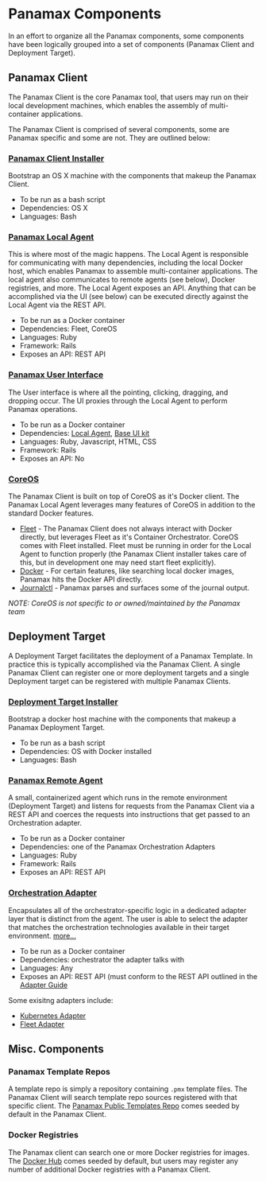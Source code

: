 # Panamax Components

In an effort to organize all the Panamax components, some components have been logically grouped into a set of components (Panamax Client and Deployment Target).

## Panamax Client

The Panamax Client is the core Panamax tool, that users may run on their local development machines, which enables the assembly of multi-container applications.

The Panamax Client is comprised of several components, some are Panamax specific and some are not. They are outlined below:

### [Panamax Client Installer](https://github.com/CenturyLinkLabs/panamax-coreos)

Bootstrap an OS X machine with the components that makeup the Panamax Client.

* To be run as a bash script
* Dependencies: OS X
* Languages: Bash

### [Panamax Local Agent](https://github.com/CenturyLinkLabs/panamax-api)

This is where most of the magic happens. The Local Agent is responsible for communicating with many dependencies, including the local Docker host, which enables Panamax to assemble multi-container applications. The local agent also communicates to remote agents (see below), Docker registries, and more. The Local Agent exposes an API. Anything that can be accomplished via the UI (see below) can be executed directly against the Local Agent via the REST API.

* To be run as a Docker container
* Dependencies: Fleet, CoreOS
* Languages: Ruby
* Framework: Rails
* Exposes an API: REST API


### [Panamax User Interface](https://github.com/CenturyLinkLabs/panamax-ui) 

The User interface is where all the pointing, clicking, dragging, and dropping occur. The UI proxies through the Local Agent to perform Panamax operations. 

* To be run as a Docker container
* Dependencies: [Local Agent](https://github.com/CenturyLinkLabs/panamax-api), [Base UI kit](https://github.com/CenturyLinkLabs/ctl-base-ui)
* Languages: Ruby, Javascript, HTML, CSS
* Framework: Rails
* Exposes an API: No


### [CoreOS](https://coreos.com)

The Panamax Client is built on top of CoreOS as it's Docker client. The Panamax Local Agent leverages many features of CoreOS in addition to the standard Docker features. 

* [Fleet](https://github.com/coreos/fleet) - The Panamax Client does not always interact with Docker directly, but leverages Fleet as it's Container Orchestrator. CoreOS comes with Fleet installed. Fleet must be running in order for the Local Agent to function properly (the Panamax Client installer takes care of this, but in development one may need start fleet explicitly).
* [Docker](https://www.docker.com/) - For certain features, like searching local docker images, Panamax hits the Docker API directly.
* [Journalctl](http://www.freedesktop.org/software/systemd/man/systemd-journal-gatewayd.service.html) - Panamax parses and surfaces some of the journal output.

_NOTE: CoreOS is not specific to or owned/maintained by the Panamax team_


## Deployment Target

A Deployment Target facilitates the deployment of a Panamax Template. In practice this is typically accomplished via the Panamax Client. A single Panamax Client can register one or more deployment targets and a single Deployment target can be registered with multiple Panamax Clients.

### [Deployment Target Installer](https://github.com/CenturyLinkLabs/panamax-remote-agent-installer)

Bootstrap a docker host machine with the components that makeup a Panamax Deployment Target.

* To be run as a bash script
* Dependencies: OS with Docker installed
* Languages: Bash

### [Panamax Remote Agent](https://github.com/CenturyLinkLabs/panamax-remote-agent)

A small, containerized agent which runs in the remote environment (Deployment Target) and listens for requests from the Panamax Client via a REST API and coerces the requests into instructions that get passed to an Orchestration adapter.

* To be run as a Docker container
* Dependencies: one of the Panamax Orchestration Adapters
* Languages: Ruby
* Framework: Rails
* Exposes an API: REST API


### [Orchestration Adapter](https://github.com/CenturyLinkLabs/panamax-ui/wiki/Adapter-Developer's-Guide)

Encapsulates all of the orchestrator-specific logic in a dedicated adapter layer that is distinct from the agent. The user is able to select the adapter that matches the orchestration technologies available in their target environment. [more...](https://github.com/CenturyLinkLabs/panamax-ui/wiki/Adapter-Developer's-Guide)

* To be run as a Docker container
* Dependencies: orchestrator the adapter talks with
* Languages: Any
* Exposes an API: REST API (must conform to the REST API outlined in the [Adapter Guide](https://github.com/CenturyLinkLabs/panamax-ui/wiki/Adapter-Developer's-Guide)

Some exisitng adapters include:
* [Kubernetes Adapter](https://github.com/CenturyLinkLabs/panamax-kubernetes-adapter)
* [Fleet Adapter](https://github.com/CenturyLinkLabs/panamax-fleet-adapter)


## Misc. Components

### Panamax Template Repos

A template repo is simply a repository containing ```.pmx``` template files. The Panamax Client will search template repo sources registered with that specific client. The [Panamax Public Templates Repo](https://github.com/CenturyLinkLabs/panamax-public-templates) comes seeded by default in the Panamax Client.

### Docker Registries

The Panamax client can search one or more Docker registries for images. The [Docker Hub](https://hub.docker.com) comes seeded by default, but users may register any number of additional Docker registries with a Panamax Client.